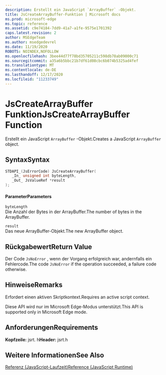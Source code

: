 ```yaml
---
description: Erstellt ein JavaScript `ArrayBuffer` -Objekt.
title: JsCreateArrayBuffer-Funktion | Microsoft docs
ms.prod: microsoft-edge
ms.topic: reference
ms.assetid: c9e74184-7dd9-41a7-a1fe-9575e1701392
caps.latest.revision: 2
author: MSEdgeTeam
ms.author: msedgedevrel
ms.date: 11/19/2020
ROBOTS: NOINDEX,NOFOLLOW
ms.openlocfilehash: 3bee44d77f78bd35705211c598db78ab09000c71
ms.sourcegitcommit: a35a6b5bbc21b7df61d08cbc6b074b5325ad4fef
ms.translationtype: MT
ms.contentlocale: de-DE
ms.lasthandoff: 12/17/2020
ms.locfileid: "11233749"
---
```

# <span data-ttu-id="14914-103">JsCreateArrayBuffer Funktion</span><span class="sxs-lookup"><span data-stu-id="14914-103">JsCreateArrayBuffer Function</span></span>

<span data-ttu-id="14914-104">Erstellt ein JavaScript `ArrayBuffer` -Objekt.</span><span class="sxs-lookup"><span data-stu-id="14914-104">Creates a JavaScript `ArrayBuffer` object.</span></span>  
  
## <span data-ttu-id="14914-105">Syntax</span><span class="sxs-lookup"><span data-stu-id="14914-105">Syntax</span></span>  
  
```cpp  
STDAPI_(JsErrorCode) JsCreateArrayBuffer(  
   _In_ unsigned int byteLength,  
   _Out_ JsValueRef *result  
);  
```  
  
#### <span data-ttu-id="14914-106">Parameter</span><span class="sxs-lookup"><span data-stu-id="14914-106">Parameters</span></span>  
 `byteLength`  
 <span data-ttu-id="14914-107">Die Anzahl der Bytes in der ArrayBuffer.</span><span class="sxs-lookup"><span data-stu-id="14914-107">The number of bytes in the ArrayBuffer.</span></span>  
  
 `result`  
 <span data-ttu-id="14914-108">Das neue ArrayBuffer-Objekt.</span><span class="sxs-lookup"><span data-stu-id="14914-108">The new ArrayBuffer object.</span></span>  
  
## <span data-ttu-id="14914-109">Rückgabewert</span><span class="sxs-lookup"><span data-stu-id="14914-109">Return Value</span></span>  
 <span data-ttu-id="14914-110">Der Code `JsNoError` , wenn der Vorgang erfolgreich war, andernfalls ein Fehlercode.</span><span class="sxs-lookup"><span data-stu-id="14914-110">The code `JsNoError` if the operation succeeded, a failure code otherwise.</span></span>  
  
## <span data-ttu-id="14914-111">Hinweise</span><span class="sxs-lookup"><span data-stu-id="14914-111">Remarks</span></span>  
 <span data-ttu-id="14914-112">Erfordert einen aktiven Skriptkontext.</span><span class="sxs-lookup"><span data-stu-id="14914-112">Requires an active script context.</span></span>  
  
 <span data-ttu-id="14914-113">Diese API wird nur im Microsoft Edge-Modus unterstützt.</span><span class="sxs-lookup"><span data-stu-id="14914-113">This API is supported only in Microsoft Edge mode.</span></span>  
  
## <span data-ttu-id="14914-114">Anforderungen</span><span class="sxs-lookup"><span data-stu-id="14914-114">Requirements</span></span>  
 <span data-ttu-id="14914-115">**Kopfzeile:** jsrt. h</span><span class="sxs-lookup"><span data-stu-id="14914-115">**Header:** jsrt.h</span></span>  
  
## <span data-ttu-id="14914-116">Weitere Informationen</span><span class="sxs-lookup"><span data-stu-id="14914-116">See Also</span></span>  
 [<span data-ttu-id="14914-117">Referenz (JavaScript-Laufzeit)</span><span class="sxs-lookup"><span data-stu-id="14914-117">Reference (JavaScript Runtime)</span></span>](../chakra-hosting/reference-javascript-runtime.md)
